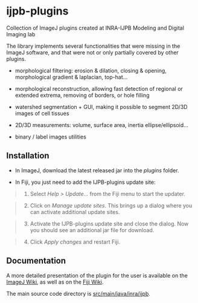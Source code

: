 ijpb-plugins
============

Collection of ImageJ plugins created at INRA-IJPB Modeling and Digital Imaging lab

The library implements several functionalities that were missing in the ImageJ software, and that were not or only partially covered by other plugins. 

* morphological filtering: erosion & dilation, closing & opening, morphological gradient & laplacian, top-hat...

* morphological reconstruction, allowing fast detection of regional or extended extrema, removing of borders, or hole filling

* watershed segmentation + GUI, making it possible to segment 2D/3D images of cell tissues

* 2D/3D measurements: volume, surface area, inertia ellipse/ellipsoid...

* binary / label images utilities

Installation
------------
* In ImageJ, download the latest released jar into the _plugins_ folder.

* In Fiji, you just need to add the IJPB-plugins update site:

> 1. Select _Help > Update..._ from the Fiji menu to start the updater.

> 2. Click on _Manage update sites_. This brings up a dialog where you can activate additional update sites.

> 3. Activate the IJPB-plugins update site and close the dialog. Now you should see an additional jar file for download.

> 4. Click _Apply changes_ and restart Fiji.

Documentation
-------------

A more detailed presentation of the plugin for the user is available on the 
[ImageJ Wiki](http://imagejdocu.tudor.lu/doku.php?id=plugin:segmentation:morphological_segmentation:start), 
as well as on the [Fiji Wiki](http://fiji.sc/Morphological_Segmentation).

The main source code directory is [src/main/java/inra/ijpb](https://github.com/ijpb/ijpb-plugins/tree/master/src/main/java/inra/ijpb).